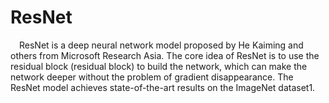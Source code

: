 # ResNet
&ensp;&ensp;ResNet is a deep neural network model proposed by He Kaiming and others from Microsoft Research Asia. The core idea of ResNet is to use the residual block (residual block) to build the network, which can make the network deeper without the problem of gradient disappearance. The ResNet model achieves state-of-the-art results on the ImageNet dataset1.

<!-- &ensp;&ensp;If you want to know more about the ResNet model, you can check out the following links:

- [Deep Residual Learning for Image Recognition](https://arxiv.org/abs/1512.03385)
- [ResNet详解](https://zhuanlan.zhihu.com/p/31852747) -->
